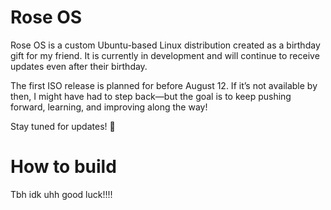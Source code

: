 # Rose OS  

Rose OS is a custom Ubuntu-based Linux distribution created as a birthday gift for my friend. It is currently in development and will continue to receive updates even after their birthday.  

The first ISO release is planned for before  August 12. If it’s not available by then, I might have had to step back—but the goal is to keep pushing forward, learning, and improving along the way!  

Stay tuned for updates! 🚀  

# How to build
Tbh idk uhh good luck!!!!
